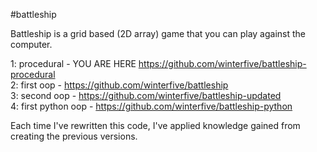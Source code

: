 #battleship  

Battleship is a grid based (2D array) game that you can play against the computer.

1: procedural - YOU ARE HERE https://github.com/winterfive/battleship-procedural  
2: first oop - https://github.com/winterfive/battleship  
3: second oop - https://github.com/winterfive/battleship-updated  
4: first python oop - https://github.com/winterfive/battleship-python

Each time I've rewritten this code, I've applied knowledge gained from creating the previous versions.
